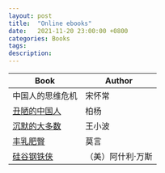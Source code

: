 ```yaml
---
layout: post
title:  "Online ebooks"
date:   2021-11-20 23:00:00 +0800
categories: Books
tags:
description: 
---
```



  Book                                                                              |Author 
------------------------------------------------------------------------------------|-------
中国人的思维危机                                                                       |宋怀常
[丑陋的中国人](https://libgen.is/book/index.php?md5=BB99B704AB6504C09A5DE3CAAC55D088) |柏杨    
[沉默的大多数](https://libgen.is/book/index.php?md5=BE21C85AAD4ED2D6F13DAFCFC50E0A10) |王小波 
[丰乳肥臀](https://libgen.is/book/index.php?md5=52B66C94212F69E033614ABB6A7D5E11)     |莫言    
[硅谷钢铁侠](https://libgen.is/book/index.php?md5=9EE14D196F0927736A55911C73969F4D)   |（美）阿什利·万斯
